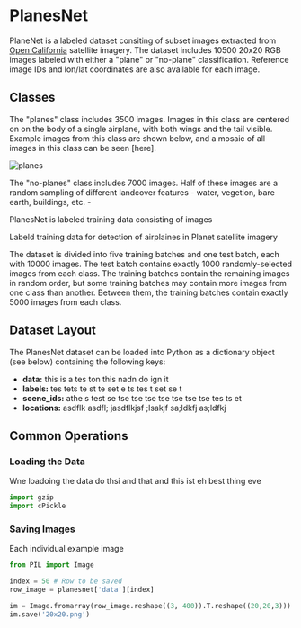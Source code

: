 # PlanesNet

PlaneNet is a labeled dataset consiting of subset images extracted from [Open California](https://www.planet.com/products/open-california/) satellite imagery. The dataset includes 10500 20x20 RGB images labeled with either a "plane" or "no-plane" classification. Reference image IDs and lon/lat coordinates are also available for each image.  
 
## Classes

The "planes" class includes 3500 images. Images in this class are centered on on the body of a single airplane, with both wings and the tail visible. Example images from this class are shown below, and a mosaic of all images in this class can be seen [here]. 

![planes](http://i.imgur.com/SkimtmU.png)

The "no-planes" class includes 7000 images. Half of these images are a random sampling of different landcover features - water, vegetion, bare earth, buildings, etc. - 

PlanesNet is labeled training data consisting of images  

Labeld training data for detection of airplaines in Planet satellite imagery

The dataset is divided into five training batches and one test batch, each with 10000 images. The test batch contains exactly 1000 randomly-selected images from each class. The training batches contain the remaining images in random order, but some training batches may contain more images from one class than another. Between them, the training batches contain exactly 5000 images from each class. 

## Dataset Layout

The PlanesNet dataset can be loaded into Python as a dictionary object (see below) containing the following keys: 

- **data:** this is a tes ton  this nadn do ign it
- **labels:** tes tets te st te set e ts tes t set se t
- **scene_ids:** athe s test se tse tse tse tse tse tse tse tes ts et
- **locations:** asdflk asdfl; jasdflkjsf ;lsakjf sa;ldkfj as;ldfkj 

## Common Operations

### Loading the Data   

Wne loadoing the data do thsi and that and this ist eh best thing eve

```python
import gzip
import cPickle
```
### Saving Images

Each individual example image 

```python
from PIL import Image

index = 50 # Row to be saved
row_image = planesnet['data'][index]

im = Image.fromarray(row_image.reshape((3, 400)).T.reshape((20,20,3)))
im.save('20x20.png')
```
